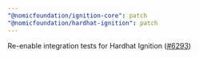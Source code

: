 ```yaml
---
"@nomicfoundation/ignition-core": patch
"@nomicfoundation/hardhat-ignition": patch
---
```


Re-enable integration tests for Hardhat Ignition ([#6293](https://github.com/NomicFoundation/hardhat/issues/6293))
